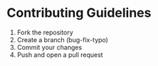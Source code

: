 # Contributing Guidelines
1. Fork the repository
2. Create a branch (bug-fix-typo)
3. Commit your changes
4. Push and open a pull request
